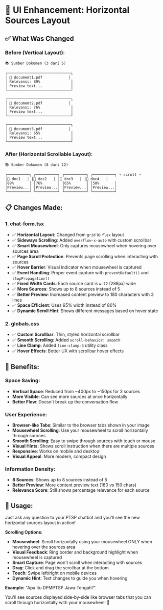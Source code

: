# 🎨 UI Enhancement: Horizontal Sources Layout

## ✅ What Was Changed

### **Before (Vertical Layout):**
```
📚 Sumber Dokumen (3 dari 5)

┌─────────────────────────────┐
│ 📄 document1.pdf            │
│ Relevansi: 89%              │
│ Preview text...             │
└─────────────────────────────┘

┌─────────────────────────────┐
│ 📄 document2.pdf            │
│ Relevansi: 76%              │
│ Preview text...             │
└─────────────────────────────┘

┌─────────────────────────────┐
│ 📄 document3.pdf            │
│ Relevansi: 65%              │
│ Preview text...             │
└─────────────────────────────┘
```

### **After (Horizontal Scrollable Layout):**
```
📚 Sumber Dokumen (8 dari 12)

┌──────────┐ ┌──────────┐ ┌──────────┐ ┌──────────┐ → scroll →
│📄 doc1   │ │📄 doc2   │ │📄 doc3   │ │📄 doc4   │
│89%       │ │76%       │ │65%       │ │58%       │
│Preview...│ │Preview...│ │Preview...│ │Preview...│
└──────────┘ └──────────┘ └──────────┘ └──────────┘
```

## 📋 **Changes Made:**

### 1. **chat-form.tsx** 
- ✅ **Horizontal Layout**: Changed from `grid` to `flex` layout
- ✅ **Sideways Scrolling**: Added `overflow-x-auto` with custom scrollbar
- ✅ **Smart Mousewheel**: Only captures mousewheel when hovering over sources area
- ✅ **Page Scroll Protection**: Prevents page scrolling when interacting with sources
- ✅ **Hover Barrier**: Visual indicator when mousewheel is captured
- ✅ **Event Handling**: Proper event capture with `preventDefault()` and `stopPropagation()`
- ✅ **Fixed Width Cards**: Each source card is `w-72` (288px) wide
- ✅ **More Sources**: Shows up to 8 sources instead of 5
- ✅ **Better Preview**: Increased content preview to 180 characters with 3 lines
- ✅ **Space Efficient**: Uses 95% width instead of 80%
- ✅ **Dynamic Scroll Hint**: Shows different messages based on hover state

### 2. **globals.css**
- ✅ **Custom Scrollbar**: Thin, styled horizontal scrollbar
- ✅ **Smooth Scrolling**: Added `scroll-behavior: smooth`
- ✅ **Line Clamp**: Added `line-clamp-3` utility class
- ✅ **Hover Effects**: Better UX with scrollbar hover effects

## 🎯 **Benefits:**

### **Space Saving:**
- **Vertical Space**: Reduced from ~400px to ~150px for 3 sources
- **More Visible**: Can see more sources at once horizontally
- **Better Flow**: Doesn't break up the conversation flow

### **User Experience:**
- **Browser-like Tabs**: Similar to the browser tabs shown in your image
- **Mousewheel Scrolling**: Use your mousewheel to scroll horizontally through sources
- **Smooth Scrolling**: Easy to swipe through sources with touch or mouse
- **Visual Hints**: Shows scroll instruction when there are multiple sources
- **Responsive**: Works on mobile and desktop
- **Visual Appeal**: More modern, compact design

### **Information Density:**
- **8 Sources**: Shows up to 8 sources instead of 5
- **Better Preview**: More content preview text (180 vs 150 chars)
- **Relevance Score**: Still shows percentage relevance for each source

## 🚀 **Usage:**

Just ask any question to your PTSP chatbot and you'll see the new horizontal sources layout in action!

**Scrolling Options:**
- **Mousewheel**: Scroll horizontally using your mousewheel ONLY when hovering over the sources area
- **Visual Feedback**: Ring border and background highlight when mousewheel is captured
- **Smart Capture**: Page won't scroll when interacting with sources
- **Drag**: Click and drag the scrollbar at the bottom
- **Touch**: Swipe left/right on mobile devices
- **Dynamic Hint**: Text changes to guide you when hovering

**Example:** "Apa itu DPMPTSP Jawa Tengah?"

You'll see sources displayed side-by-side like browser tabs that you can scroll through horizontally with your mousewheel! 🎉
